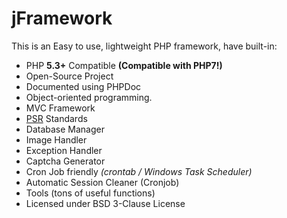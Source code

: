 jFramework
==========

This is an Easy to use, lightweight PHP framework, have built-in:

* PHP **5.3+** Compatible **(Compatible with PHP7!)**
* Open-Source Project
* Documented using PHPDoc
* Object-oriented programming.
* MVC Framework
* [PSR][] Standards
* Database Manager
* Image Handler
* Exception Handler
* Captcha Generator
* Cron Job friendly _(crontab / Windows Task Scheduler)_
* Automatic Session Cleaner (Cronjob)
* Tools (tons of useful functions)
* Licensed under BSD 3-Clause License

[PSR]: <http://www.php-fig.org/psr/>
